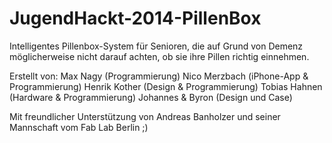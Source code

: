 JugendHackt-2014-PillenBox
==========================

Intelligentes Pillenbox-System für Senioren, die auf Grund von Demenz
möglicherweise nicht darauf achten, ob sie ihre Pillen richtig einnehmen.

Erstellt von:
Max Nagy (Programmierung)
Nico Merzbach (iPhone-App & Programmierung)
Henrik Kother (Design & Programmierung)
Tobias Hahnen (Hardware & Programmierung)
Johannes & Byron (Design und Case)

Mit freundlicher Unterstützung von Andreas Banholzer und seiner Mannschaft
vom Fab Lab Berlin ;)
